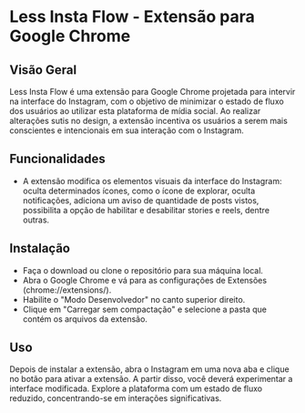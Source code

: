 # Less Insta Flow - Extensão para Google Chrome

## Visão Geral 
Less Insta Flow é uma extensão para Google Chrome projetada para intervir na interface do Instagram, com o objetivo de minimizar o estado de fluxo dos usuários ao utilizar esta plataforma de mídia social. Ao realizar alterações sutis no design, a extensão incentiva os usuários a serem mais conscientes e intencionais em sua interação com o Instagram.

## Funcionalidades
- A extensão modifica os elementos visuais da interface do Instagram: oculta determinados ícones, como o ícone de explorar, oculta notificações, adiciona um aviso de quantidade de posts vistos, possibilita a opção de habilitar e desabilitar stories e reels, dentre outras.

## Instalação
- Faça o download ou clone o repositório para sua máquina local.
- Abra o Google Chrome e vá para as configurações de Extensões (chrome://extensions/).
- Habilite o "Modo Desenvolvedor" no canto superior direito.
- Clique em "Carregar sem compactação" e selecione a pasta que contém os arquivos da extensão.

## Uso
Depois de instalar a extensão, abra o Instagram em uma nova aba e clique no botão para ativar a extensão. A partir disso, você deverá experimentar a interface modificada. Explore a plataforma com um estado de fluxo reduzido, concentrando-se em interações significativas.
